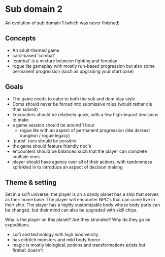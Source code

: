 # Sub domain 2

An evolution of sub domain 1 (which was never finished)

## Concepts

- An adult-themed game
- card-based 'combat'
- 'combat' is a mixture between fighting and foreplay
- rogue lite gameplay with mostly run-based progression but also some permanent progression (such as upgrading your start base)

## Goals

- The game needs to cater to both the sub and dom play style
- Doms should never be forced into submissive roles (would rather die than submit)
- Encounters should be relatively quick, with a few high-impact decisions to make
- a game session should be around 1 hour
  - rogue lite with an aspect of permanent progression (like darkest dungeon / rogue legacy)
- 'purist' runs should be possible
- the game should feature friendly npc's
- encounters should be balanced such that the player can complete multiple ones
- player should have agency over all of their actions, with randomness sprinkled in to introduce an aspect of decision making

## Theme & setting

Set in a scifi universe, the player is on a sandy planet has a ship that serves as their home base. The player will encounter NPC's that can come live in their ship. The player has a highly customizable body whose body parts can be changed, but their mind can also be upgraded with skill chips.

Why is the player on this planet? Are they stranded? Why do they go on expeditions.

- scifi and technology with high biodiversity
- has eldritch monsters and mild body horror
- magic is mostly biological, potions and transformations exists but fireball doesn't
